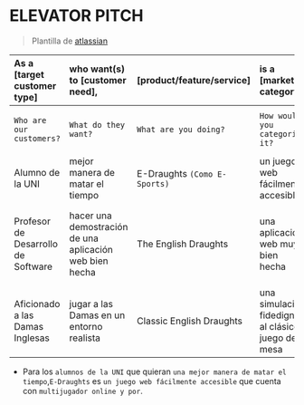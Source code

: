 # ELEVATOR PITCH
> Plantilla de [atlassian](https://www.atlassian.com/team-playbook/plays/elevator-pitch)

| As a [target customer type]        | who want(s) to [customer need], | [product\/feature\/service] | is a [market category]         | that [key benefit].                              |
| :--------------------------------- | :------------------------------ | :-------------------------- | :----------------------------- | :----------------------------------------------- |
| `Who are our customers?`           | `What do they want?`            | `What are you doing?`       | `How would you categorize it?` | `What's the highest customer value you provide?` |
| Alumno de la UNI                     |mejor manera de matar el tiempo|E-Draughts `(Como E-Sports)` | un juego web fácilmente accesible | tiene multijugador online|
| Profesor de Desarrollo de Software | hacer una demostración de una aplicación web bien hecha| The English Draughts | una aplicación web muy bien hecha | exhibe patrones de diseño de software que se enseñan en clases|
| Aficionado a las Damas Inglesas   | jugar a las Damas en un entorno realista | Classic English Draughts | una simulación fidedigna al clásico juego de mesa | puedes jugar contra la máquina a un nivel muy alto |

- Para los `alumnos de la UNI` que quieran `una mejor manera de matar el tiempo`,`E-Draughts` es `un juego web fácilmente accesible` que cuenta con `multijugador online y por`. 